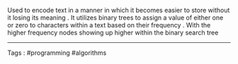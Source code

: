 Used to encode text in a manner in which it becomes easier to store without it losing its meaning . It utilizes binary trees to assign a value of either one or zero to characters within a text based on their frequency . With the higher frequency nodes showing up higher within the binary search tree 
 ___
 Tags : #programming #algorithms 